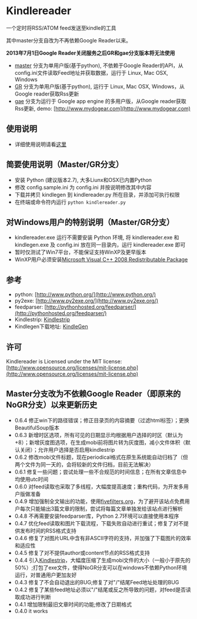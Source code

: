 # Kindlereader

一个定时将RSS/ATOM feed发送至kindle的工具

其中master分支自改为不再依赖Google Reader以来。

**2013年7月1日Google Reader关闭服务之后GR和gae分支版本将无法使用**

* [master](https://github.com/williamgateszhao/kindlereader/tree/NoGR) 分支为单用户版(基于python), 不依赖于Google Reader的API，从config.ini文件读取Feed地址并获取数据，运行于 Linux, Mac OSX, Windows
* [GR](https://github.com/jiedan/kindlereader/tree/GR) 分支为单用户版(基于python), 运行于 Linux, Mac OSX, Windows，从Google reader获取Rss更新
* [gae](https://github.com/jiedan/kindlereader/tree/gae) 分支为运行于 Google app engine 的多用户版，从Google reader获取Rss更新, demo: [http://www.mydogear.com](http://www.mydogear.com)


## 使用说明

* 详细使用说明请看[这里](http://blog.williamgates.net/2013/04/kindle-reader-without-google-reader/)

## 简要使用说明（Master/GR分支）
* 安装 Python (建议版本2.7), 大多Liunx和OSX已内置Python
* 修改 config.sample.ini 为 config.ini 并按说明修改其中内容
* 下载并拷贝 kindlegen 到 kindlereader.py 所在目录，并添加可执行权限
* 在终端或命令符内运行 ```python kindlereader.py```

## 对Windows用户的特别说明（Master/GR分支）
* kindlereader.exe 运行不需要安装 Python 环境, 将 kindlereader.exe 和 kindlegen.exe 及 config.ini 放在同一目录内，运行 kindlereader.exe 即可
* 暂时仅测试了Win7平台，不能保证支持WinXP及更早版本
* WinXP用户必须安装[Microsoft Visual C++ 2008 Redistributable Package](http://www.microsoft.com/en-us/download/details.aspx?id=29)

## 参考

* python: [http://www.python.org/](http://www.python.org/)
* py2exe: [http://www.py2exe.org/](http://www.py2exe.org/)
* feedparser: [http://pythonhosted.org/feedparser/](http://pythonhosted.org/feedparser/)
* Kindlestrip: [Kindlestrip](http://www.mobileread.com/forums/showthread.php?t=96903)
* Kindlegen下载地址: [KindleGen](http://www.amazon.com/gp/feature.html?ie=UTF8&docId=1000765211)

## 许可

Kindlereader is Licensed under the MIT license: [http://www.opensource.org/licenses/mit-license.php](http://www.opensource.org/licenses/mit-license.php)

## Master分支改为不依赖Google Reader（即原来的NoGR分支）以来更新历史

* 0.6.4 修正win下的路径错误；修正目录页的内容摘要（过滤html标签）；更换BeautifulSoup版本
* 0.6.3 新增时区选项，所有可见的日期显示均根据用户选择的时区（默认为+8）；新增灰度图选项，在生成mobi前将图片转为灰度图，减小文件体积（默认关闭）；允许用户选择是否启用kindlestrip
* 0.6.2 修改mobi文件标题，现在periodical格式在原生系统能自动归档了（但两个文件为同一天的，会将较新的文件归档，目前无法解决）
* 0.6.1 修复一些问题；尝试处理一些不合规范的时间信息；在所有文章信息中均使用utc时间
* 0.6.0 对feed读取也采取了多线程，大幅度提高速度；重构代码，为开发多用户版做准备
* 0.4.9 增加强制全文输出的功能，使用[fivefilters.org](http://fivefilters.org/)，为了避开该站点免费用户每次只能输出3篇文章的限制，尝试将每篇文章单独发给该站点进行解析
* 0.4.8 不再需要安装feedparser库，Python 2.7环境可以直接使用本程序
* 0.4.7 优化feed读取和图片下载流程，下载失败自动进行重试；修复了对不提供发布时间的RSS格式支持
* 0.4.6 修复了对图片URL中含有非ASCII字符的支持，并加强了下载图片的效率和适应性
* 0.4.5 修复了对不提供author或content节点的RSS格式支持
* 0.4.4 引入[Kindlestrip](http://www.mobileread.com/forums/showthread.php?t=96903)，大幅度压缩了生成mobi文件的大小（一般小于原先的50%）;打包了exe文件，使得NoGR分支可以在windows不依赖Python环境运行，对普通用户更加友好
* 0.4.3 修复了不会自动退出的BUG;修复了对"/"结尾Feed地址处理的BUG
* 0.4.2 修复了某些feed地址必须以"/"结尾或反之所导致的问题，对feed是否读取成功进行判断
* 0.4.1 增加限制最旧文章时间的功能;修改了日期格式
* 0.4.0 it works
